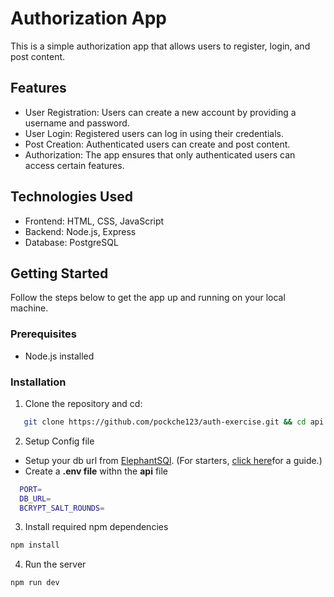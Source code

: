 
# Authorization App

This is a simple authorization app that allows users to register, login, and post content.

## Features

- User Registration: Users can create a new account by providing a username and password.
- User Login: Registered users can log in using their credentials.
- Post Creation: Authenticated users can create and post content.
- Authorization: The app ensures that only authenticated users can access certain features.

## Technologies Used

- Frontend: HTML, CSS, JavaScript
- Backend: Node.js, Express
- Database: PostgreSQL

## Getting Started

Follow the steps below to get the app up and running on your local machine.

### Prerequisites

- Node.js installed

### Installation

1. Clone the repository and cd:  
```bash
   git clone https://github.com/pockche123/auth-exercise.git && cd api
 ```

2. Setup Config file 

 - Setup your db url from [ElephantSQl](https://customer.elephantsql.com). (For starters, [click here](https://www.elephantsql.com/docs/index.html
)for a guide.)   
 - Create a **.env file** withn the **api** file
 
```bash
  PORT= 
  DB_URL=
  BCRYPT_SALT_ROUNDS=
```

3. Install required npm dependencies

```bash
npm install
```

4. Run the server 
```bash
npm run dev
```


